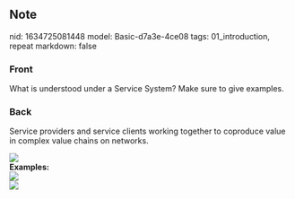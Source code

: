 ## Note
nid: 1634725081448
model: Basic-d7a3e-4ce08
tags: 01_introduction, repeat
markdown: false

### Front
What is understood under a Service System? Make sure to give examples.

### Back
Service providers and service clients working together to coproduce
value in complex value chains on networks.
<div><img src=
"paste-7b3d66481d0dc66856f5eda01320da10674a1c19.jpg"></div>
<div>
  <b>Examples:</b>
</div>
<div><img src=
"paste-72295d6d852a038b644293fb2415cf4b1852e770.jpg"></div>
<div><img src=
"paste-132440855237e64ed0bd12843bb3ab99c194a8b1.jpg"></div>
